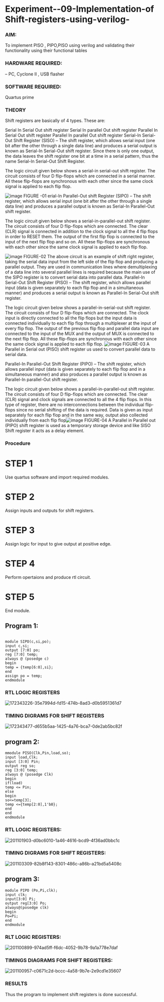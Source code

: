 
# Experiment--09-Implementation-of Shift-registers-using-verilog-
### AIM: 
To implement PISO , PIPO,PISO  using verilog and validating their functionality using their functional tables
### HARDWARE REQUIRED:
– PC, Cyclone II , USB flasher
### SOFTWARE REQUIRED:
Quartus prime
### THEORY 
Shift registers are basically of 4 types. These are:

Serial In Serial Out shift register
Serial In parallel Out shift register
Parallel In Serial Out shift register
Parallel In parallel Out shift register
Serial-In Serial-Out Shift Register (SISO) –
The shift register, which allows serial input (one bit after the other through a single data line) and produces a serial output is known as Serial-In Serial-Out shift register. Since there is only one output, the data leaves the shift register one bit at a time in a serial pattern, thus the name Serial-In Serial-Out Shift Register.

The logic circuit given below shows a serial-in serial-out shift register. The circuit consists of four D flip-flops which are connected in a serial manner. All these flip-flops are synchronous with each other since the same clock signal is applied to each flip flop.

![image](https://user-images.githubusercontent.com/36288975/172337366-540cc45e-11fe-4cce-9503-560dc704bc7d.png)
FIGURE -01 
erial-In Parallel-Out shift Register (SIPO) –
The shift register, which allows serial input (one bit after the other through a single data line) and produces a parallel output is known as Serial-In Parallel-Out shift register.

The logic circuit given below shows a serial-in-parallel-out shift register. The circuit consists of four D flip-flops which are connected. The clear (CLR) signal is connected in addition to the clock signal to all the 4 flip flops in order to RESET them. The output of the first flip flop is connected to the input of the next flip flop and so on. All these flip-flops are synchronous with each other since the same clock signal is applied to each flip flop.

![image](https://user-images.githubusercontent.com/36288975/172337438-03416c7e-7c9d-4939-ba34-c355b9fc79c5.png)
FIGURE-02
The above circuit is an example of shift right register, taking the serial data input from the left side of the flip flop and producing a parallel output. They are used in communication lines where demultiplexing of a data line into several parallel lines is required because the main use of the SIPO register is to convert serial data into parallel data.
Parallel-In Serial-Out Shift Register (PISO) –
The shift register, which allows parallel input (data is given separately to each flip flop and in a simultaneous manner) and produces a serial output is known as Parallel-In Serial-Out shift register.

The logic circuit given below shows a parallel-in-serial-out shift register. The circuit consists of four D flip-flops which are connected. The clock input is directly connected to all the flip flops but the input data is connected individually to each flip flop through a multiplexer at the input of every flip flop. The output of the previous flip flop and parallel data input are connected to the input of the MUX and the output of MUX is connected to the next flip flop. All these flip-flops are synchronous with each other since the same clock signal is applied to each flip flop.
![image](https://user-images.githubusercontent.com/36288975/172337544-1632407f-1743-4b17-b480-00663d01e59f.png)
FIGURE-03
A Parallel in Serial out (PISO) shift register us used to convert parallel data to serial data.

Parallel-In Parallel-Out Shift Register (PIPO) –
The shift register, which allows parallel input (data is given separately to each flip flop and in a simultaneous manner) and also produces a parallel output is known as Parallel-In parallel-Out shift register.

The logic circuit given below shows a parallel-in-parallel-out shift register. The circuit consists of four D flip-flops which are connected. The clear (CLR) signal and clock signals are connected to all the 4 flip flops. In this type of register, there are no interconnections between the individual flip-flops since no serial shifting of the data is required. Data is given as input separately for each flip flop and in the same way, output also collected individually from each flip flop![image](https://user-images.githubusercontent.com/36288975/172337661-babb1f90-6286-4d14-8cbd-26a380ee085e.png)
FIGURE-04
A Parallel in Parallel out (PIPO) shift register is used as a temporary storage device and like SISO Shift register it acts as a delay element.

### Procedure

# STEP 1
Use quartus software and import required modules.
# STEP 2
Assign inputs and outputs for shift registers.
# STEP 3
Assign logic for input to give output at positive edge.
# STEP 4
Perform opertaions and produce rtl circuit.
# STEP 5
End module.


## Program 1:
```

module SIPO(c,si,po);
input c,si;
output [7:0] po;
reg [7:0] temp;
always @ (posedge c)
begin
temp = {temp[6:0],si};
end
assign po = temp;
endmodule

```

### RTL LOGIC  REGISTERS   

![172343226-35e7994d-fd15-474b-8ad3-d0b5951361d7](https://github.com/samreen-sk/Exercise-09-Shift-registers-using-verilog-/assets/149347632/6a7ed159-ed47-4dea-994b-6cd77e1ad170)


### TIMING DIGRAMS FOR SHIFT REGISTERS

![172343477-d655b5aa-1425-4a76-bca7-0de2ab5bc82f](https://github.com/samreen-sk/Exercise-09-Shift-registers-using-verilog-/assets/149347632/68146566-6c8d-4667-985a-14ca514dfef8)


## program 2:

```
mmodule PISO(Clk,Pin,load,so);
input load,Clk;
input [3:0] Pin;
output reg so;
reg [3:0] temp;
always @ (posedge Clk)
begin 
if(load)
temp <= Pin;
else
begin
so<=temp[3];
temp <={temp[2:0],1'b0};
end
end
endmodule

```

### RTL LOGIC REGISTERS:

![201101903-d0bc6010-1a46-4616-bcd9-4f36ad0bbc1c](https://github.com/samreen-sk/Exercise-09-Shift-registers-using-verilog-/assets/149347632/2862065a-fdc7-42a2-b48d-0e8110013433)

### TIMING DIGRAMS FOR SHIFT REGISTERS:

![201103309-82b8f143-8301-486c-a86b-a21bd5a5408c](https://github.com/samreen-sk/Exercise-09-Shift-registers-using-verilog-/assets/149347632/52d1e70a-8298-443f-947a-8307afd87fa1)

## program 3:
```
module PIPO (Po,Pi,clk);
input clk;
input[3:0] Pi;
output reg[3:0] Po;
always@(posedge clk)
begin
Po=Pi;
end 
endmodule
```

### RLT LOGIC REGISTERS:

![201100899-974ad5ff-f6dc-4052-9b78-9a1a778e7daf](https://github.com/samreen-sk/Exercise-09-Shift-registers-using-verilog-/assets/149347632/f3cb4b52-38b6-4336-a068-c2a2c7a53c04)

### TIMINGS DIAGRAMS FOR SHIFT REGISTERS:

![201100957-c0671c2d-bccc-4a58-9b7e-2e9cd1e35607](https://github.com/samreen-sk/Exercise-09-Shift-registers-using-verilog-/assets/149347632/41b5e602-57e7-4b88-93d6-76422d35468f)

### RESULTS 
Thus the program to implement shift registers is done successful.
